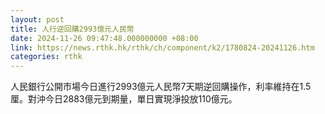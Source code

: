 ```yaml
---
layout: post
title: 人行逆回購2993億元人民幣
date: 2024-11-26 09:47:48.000000000 +08:00
link: https://news.rthk.hk/rthk/ch/component/k2/1780824-20241126.htm
categories: rthk
---
```


人民銀行公開市場今日進行2993億元人民幣7天期逆回購操作，利率維持在1.5厘。對沖今日2883億元到期量，單日實現淨投放110億元。
